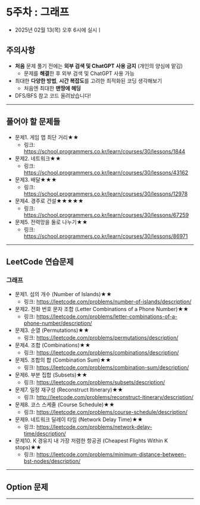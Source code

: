# 5주차 : 그래프
  - 2025년 02월 13(목) 오후 6시에 실시ㅣ

## 주의사항

- **처음** 문제 풀기 전에는 **외부 검색 및 ChatGPT 사용 금지** (개인의 양심에 맡김)
  - 문제를 **해결**한 후 외부 검색 및 ChatGPT 사용 가능
- 최대한 **다양한 방법**, **시간 복잡도**를 고려한 최적화된 코딩 생각해보기
  - 처음엔 최대한 **맨땅에 헤딩**
- DFS/BFS 참고 코드 올려놨습니다!

---

## 풀어야 할 문제들


- 문제1. 게임 맵 최단 거리★★
  - 링크: https://school.programmers.co.kr/learn/courses/30/lessons/1844
- 문제2. 네트워크★★
  - 링크: https://school.programmers.co.kr/learn/courses/30/lessons/43162
- 문제3. 배달★★★
  - 링크: https://school.programmers.co.kr/learn/courses/30/lessons/12978
- 문제4. 경주로 건설★★★★★
  - 링크: https://school.programmers.co.kr/learn/courses/30/lessons/67259
- 문제5. 전력망을 둘로 나누기★★
  - 링크: https://school.programmers.co.kr/learn/courses/30/lessons/86971

 
---

## LeetCode 연습문제

### 그래프
- 문제1. 섬의 개수 (Number of Islands)★★
  - 링크: https://leetcode.com/problems/number-of-islands/description/
- 문제2. 전화 번호 문자 조합 (Letter Combinations of a Phone Number)★★
  - 링크: https://leetcode.com/problems/letter-combinations-of-a-phone-number/description/
- 문제3. 순열 (Permutations)★★
  - 링크: https://leetcode.com/problems/permutations/description/
- 문제4. 조합 (Combinations)★★
  - 링크: https://leetcode.com/problems/combinations/description/
- 문제5. 조합의 합 (Combination Sum)★★
  - 링크: https://leetcode.com/problems/combination-sum/description/
- 문제6. 부분 집합 (Subsets)★★
  - 링크: https://leetcode.com/problems/subsets/description/
- 문제7. 일정 재구성 (Reconstruct Itinerary)★★
  - 링크: http://leetcode.com/problems/reconstruct-itinerary/description/
- 문제8. 코스 스케줄 (Course Schedule)★★
  - 링크: https://leetcode.com/problems/course-schedule/description/
- 문제9. 네트워크 딜레이 타임 (Network Delay Time)★★
  - 링크: https://leetcode.com/problems/network-delay-time/description/
- 문제10. K 경유지 내 가장 저렴한 항공권 (Cheapest Flights Within K stops)★★
  - 링크: https://leetcode.com/problems/minimum-distance-between-bst-nodes/description/
---

## Option 문제

---
